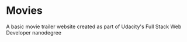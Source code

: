 # Movies
A basic movie trailer website created as part of Udacity's Full Stack Web Developer nanodegree
